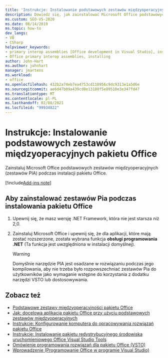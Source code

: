 ```yaml
---
title: 'Instrukcje: Instalowanie podstawowych zestawów międzyoperacyjnych pakietu Office'
description: Dowiedz się, jak zainstalować Microsoft Office podstawowych zestawów międzyoperacyjnych (zestawów PIA) podczas instalacji pakietu Office.
ms.custom: SEO-VS-2020
ms.date: 08/14/2019
ms.topic: how-to
dev_langs:
- VB
- CSharp
helpviewer_keywords:
- primary interop assemblies [Office development in Visual Studio], installing
- Office primary interop assemblies, installing
author: John-Hart
ms.author: johnhart
manager: jmartens
ms.workload:
- office
ms.openlocfilehash: 432b2a74eb7ea4753cd110956c9dc9313e1a5d6e
ms.sourcegitcommit: ae6d47b09a439cd0e13180f5e89510e3e347fd47
ms.translationtype: MT
ms.contentlocale: pl-PL
ms.lasthandoff: 02/08/2021
ms.locfileid: "99934822"
---
```

# <a name="how-to-install-office-primary-interop-assemblies"></a>Instrukcje: Instalowanie podstawowych zestawów międzyoperacyjnych pakietu Office
  Zainstaluj Microsoft Office podstawowych zestawów międzyoperacyjnych (zestawów PIA) podczas instalacji pakietu Office.

[!include[Add-ins note](includes/addinsnote.md)]

## <a name="to-install-the-pias-when-you-install-office"></a>Aby zainstalować zestawów Pia podczas instalowania pakietu Office

1. Upewnij się, że masz wersję .NET Framework, która nie jest starsza niż 2,0.

2. Zainstaluj Microsoft Office i upewnij się, że dla aplikacji, które mają zostać rozszerzone, została wybrana funkcja **obsługi programowania .NET** (Ta funkcja jest uwzględniona w instalacji domyślnej).

    > [!WARNING]
    > Domyślnie narzędzie PIA jest osadzane w rozwiązaniu podczas jego kompilowania, aby nie trzeba było rozpowszechniać zestawów Pia do użytkowników jako wymaganie wstępne do korzystania z dodatku narzędzi VSTO lub dostosowywania.

## <a name="see-also"></a>Zobacz też
- [Podstawowe zestawy międzyoperacyjności pakietu Office](../vsto/office-primary-interop-assemblies.md)
- [Jak: docelowa aplikacja pakietu Office przy użyciu podstawowych zestawów międzyoperacyjnych](../vsto/how-to-target-office-applications-through-primary-interop-assemblies.md)
- [Instrukcje: Konfigurowanie komputera do opracowywania rozwiązań pakietu Office](../vsto/how-to-configure-a-computer-to-develop-office-solutions.md)
- [Instrukcje: Instalowanie pakietu redystrybucyjnego środowiska uruchomieniowego Office Visual Studio Tools](../vsto/how-to-install-the-visual-studio-tools-for-office-runtime-redistributable.md)
- [Omówienie programowania rozwiązań dla pakietu Office &#40;VSTO&#41;](../vsto/office-solutions-development-overview-vsto.md)
- [Wprowadzenie &#40;Programowanie Office w programie Visual Studio&#41;](../vsto/getting-started-office-development-in-visual-studio.md)
